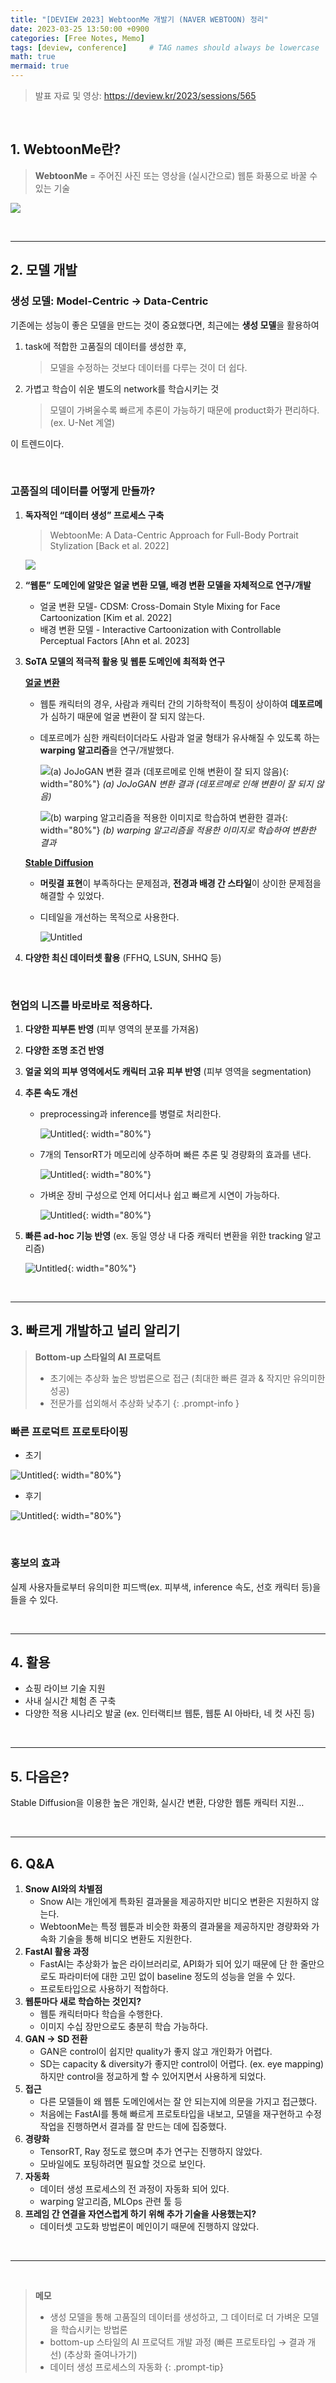 ```yaml
---
title: "[DEVIEW 2023] WebtoonMe 개발기 (NAVER WEBTOON) 정리"
date: 2023-03-25 13:50:00 +0900
categories: [Free Notes, Memo]
tags: [deview, conference]     # TAG names should always be lowercase
math: true
mermaid: true
---
```


> 발표 자료 및 영상: <https://deview.kr/2023/sessions/565>

<br>

## 1. WebtoonMe란?

> **WebtoonMe** = 주어진 사진 또는 영상을 (실시간으로) 웹툰 화풍으로 바꿀 수 있는 기술

![](/assets/img/posts/Free-Notes/Memo/2023-03-25-01-01.png)

<br>

----

## 2. 모델 개발

### 생성 모델: Model-Centric → Data-Centric

기존에는 성능이 좋은 모델을 만드는 것이 중요했다면, 최근에는 **생성 모델**을 활용하여 

1. task에 적합한 <span class="hl">고품질의 데이터를 생성</span>한 후, 
    
    > 모델을 수정하는 것보다 데이터를 다루는 것이 더 쉽다.
    > 
2. <span class="hl">가볍고 학습이 쉬운 별도의 network</span>를 학습시키는 것
    
    > 모델이 가벼울수록 빠르게 추론이 가능하기 때문에 product화가 편리하다. (ex. U-Net 계열)
    > 

이 트렌드이다.

<br>

### 고품질의 데이터를 어떻게 만들까?

1. **독자적인 “데이터 생성” 프로세스 구축** 
    
    > WebtoonMe: A Data-Centric Approach for Full-Body Portrait Stylization [Back et al. 2022]
    > 
    
    ![](/assets/img/posts/Free-Notes/Memo/2023-03-25-01-02.png)
    
2. **“웹툰” 도메인에 알맞은 얼굴 변환 모델, 배경 변환 모델을 자체적으로 연구/개발**
    - 얼굴 변환 모델- CDSM: Cross-Domain Style Mixing for Face Cartoonization [Kim et al. 2022]
    - 배경 변환 모델 - Interactive Cartoonization with Controllable Perceptual Factors [Ahn et al. 2023]
3. **SoTA 모델의 적극적 활용 및 웹툰 도메인에 최적화 연구**
    
    **<u>얼굴 변환</u>**
    
    - 웹툰 캐릭터의 경우, 사람과 캐릭터 간의 기하학적이 특징이 상이하여 **데포르메**가 심하기 때문에 얼굴 변환이 잘 되지 않는다.
    - 데포르메가 심한 캐릭터이더라도 사람과 얼굴 형태가 유사해질 수 있도록 하는 **warping 알고리즘**을 연구/개발했다.
        
        ![(a) JoJoGAN 변환 결과 (데포르메로 인해 변환이 잘 되지 않음)](/assets/img/posts/Free-Notes/Memo/2023-03-25-01-03.png){: width="80%"}
        _(a) JoJoGAN 변환 결과 (데포르메로 인해 변환이 잘 되지 않음)_
        
        ![(b) warping 알고리즘을 적용한 이미지로 학습하여 변환한 결과](/assets/img/posts/Free-Notes/Memo/2023-03-25-01-04.png){: width="80%"}
        _(b) warping 알고리즘을 적용한 이미지로 학습하여 변환한 결과_
        
    
    **<u>Stable Diffusion</u>**
    
    - **머릿결 표현**이 부족하다는 문제점과, **전경과 배경 간 스타일**이 상이한 문제점을 해결할 수 있었다.

    - 디테일을 개선하는 목적으로 사용한다.
        
        ![Untitled](/assets/img/posts/Free-Notes/Memo/2023-03-25-01-05.png)
    
4. **다양한 최신 데이터셋 활용** (FFHQ, LSUN, SHHQ 등)

<br>

### 현업의 니즈를 바로바로 적용하다.

1. **다양한 피부톤 반영** (피부 영역의 분포를 가져옴)
    
2. **다양한 조명 조건 반영**
    
3. **얼굴 외의 피부 영역에서도 캐릭터 고유 피부 반영** (피부 영역을 segmentation)
    
4. **추론 속도 개선**
    - preprocessing과 inference를 병렬로 처리한다.
        
        ![Untitled](/assets/img/posts/Free-Notes/Memo/2023-03-25-01-06.png){: width="80%"}
        
    - 7개의 TensorRT가 메모리에 상주하며 빠른 추론 및 경량화의 효과를 낸다.
        
        ![Untitled](/assets/img/posts/Free-Notes/Memo/2023-03-25-01-07.png){: width="80%"}
        
    - 가벼운 장비 구성으로 언제 어디서나 쉽고 빠르게 시연이 가능하다.
        
        ![Untitled](/assets/img/posts/Free-Notes/Memo/2023-03-25-01-08.png){: width="80%"}
        
5. **빠른 ad-hoc 기능 반영** (ex. 동일 영상 내 다중 캐릭터 변환을 위한 tracking 알고리즘)
    
    ![Untitled](/assets/img/posts/Free-Notes/Memo/2023-03-25-01-09.png){: width="80%"}
    

<br>

----

## 3. 빠르게 개발하고 널리 알리기

> **Bottom-up 스타일의 AI 프로덕트**
> 
> - 초기에는 추상화 높은 방법론으로 접근 (최대한 빠른 결과 & 작지만 유의미한 성공)
> - 전문가를 섭외해서 추상화 낮추기
{: .prompt-info }

### 빠른 프로덕트 프로토타이핑

- 초기
    
![Untitled](/assets/img/posts/Free-Notes/Memo/2023-03-25-01-10.png){: width="80%"}
    
- 후기
    
![Untitled](/assets/img/posts/Free-Notes/Memo/2023-03-25-01-11.png){: width="80%"}
    

<br>

### 홍보의 효과

실제 사용자들로부터 유의미한 피드백(ex. 피부색, inference 속도, 선호 캐릭터 등)을 들을 수 있다.

<br>

----

## 4. 활용

- 쇼핑 라이브 기술 지원
- 사내 실시간 체험 존 구축
- 다양한 적용 시나리오 발굴 (ex. 인터랙티브 웹툰, 웹툰 AI 아바타, 네 컷 사진 등)

<br>

----

## 5. 다음은?

Stable Diffusion을 이용한 높은 개인화, 실시간 변환, 다양한 웹툰 캐릭터 지원…

<br>

----

## 6. Q&A

1. **Snow AI와의 차별점**
    - Snow AI는 개인에게 특화된 결과물을 제공하지만 비디오 변환은 지원하지 않는다.
    - WebtoonMe는 특정 웹툰과 비슷한 화풍의 결과물을 제공하지만 경량화와 가속화 기술을 통해 비디오 변환도 지원한다.
2. **FastAI 활용 과정**
    - FastAI는 추상화가 높은 라이브러리로, API화가 되어 있기 때문에 단 한 줄만으로도 파라미터에 대한 고민 없이 baseline 정도의 성능을 얻을 수 있다.
    - 프로토타입으로 사용하기 적합하다.
3. **웹툰마다 새로 학습하는 것인지?**
    - 웹툰 캐릭터마다 학습을 수행한다.
    - 이미지 수십 장만으로도 충분히 학습 가능하다.
4. **GAN → SD 전환**
    - GAN은 control이 쉽지만 quality가 좋지 않고 개인화가 어렵다.
    - SD는 capacity & diversity가 좋지만 control이 어렵다. (ex. eye mapping) 하지만 control을 정교하게 할 수 있어지면서 사용하게 되었다.
5. **접근**
    - 다른 모델들이 왜 웹툰 도메인에서는 잘 안 되는지에 의문을 가지고 접근했다.
    - 처음에는 FastAI를 통해 빠르게 프로토타입을 내보고, 모델을 재구현하고 수정 작업을 진행하면서 결과를 잘 만드는 데에 집중했다.
6. **경량화**
    - TensorRT, Ray 정도로 했으며 추가 연구는 진행하지 않았다.
    - 모바일에도 포팅하려면 필요할 것으로 보인다.
7. **자동화**
    - 데이터 생성 프로세스의 전 과정이 자동화 되어 있다.
    - warping 알고리즘, MLOps 관련 툴 등
8. **프레임 간 연결을 자연스럽게 하기 위해 추가 기술을 사용했는지?**
    - 데이터셋 고도화 방법론이 메인이기 때문에 진행하지 않았다.

<br>

----

<br>

> **메모**
> - 생성 모델을 통해 고품질의 데이터를 생성하고, 그 데이터로 더 가벼운 모델을 학습시키는 방법론
> - bottom-up 스타일의 AI 프로덕트 개발 과정 (빠른 프로토타입 → 결과 개선) (추상화 줄여나가기)
> - 데이터 생성 프로세스의 자동화
{: .prompt-tip}
